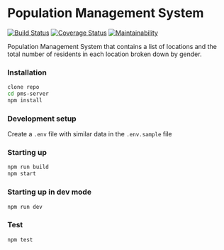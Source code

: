 # Population Management System

[![Build Status](https://travis-ci.org/emasys/pms-server.svg?branch=staging)](https://travis-ci.org/emasys/pms-server)
[![Coverage Status](https://coveralls.io/repos/github/emasys/pms-server/badge.svg?branch=staging)](https://coveralls.io/github/emasys/pms-server?branch=staging)
[![Maintainability](https://api.codeclimate.com/v1/badges/2301a10ad42f11d457e3/maintainability)](https://codeclimate.com/github/emasys/pms-server/maintainability)

Population Management System that contains a list of locations and the total number of residents in each location broken down by gender.

### Installation

```sh
clone repo
cd pms-server
npm install
```

### Development setup

Create a `.env` file with similar data in the `.env.sample` file

### Starting up

```sh
npm run build
npm start
```

### Starting up in dev mode

```sh
npm run dev
```

### Test

```sh
npm test
```
